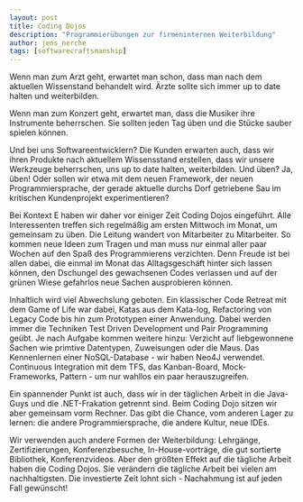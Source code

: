 ```yaml
---
layout: post
title: Coding Dojos
description: "Programmierübungen zur firmeninternen Weiterbildung"
author: jens_nerche
tags: [softwarecraftsmanship]
---
```


Wenn man zum Arzt geht, erwartet man schon, dass man nach dem aktuellen Wissenstand behandelt wird. Ärzte sollte sich immer up to date halten und weiterbilden.

Wenn man zum Konzert geht, erwartet man, dass die Musiker ihre Instrumente beherrschen. Sie sollten jeden Tag üben und die Stücke sauber spielen können.

Und bei uns Softwareentwicklern? Die Kunden erwarten auch, dass wir ihren Produkte nach aktuellem Wissensstand erstellen, dass wir unsere Werkzeuge beherrschen, uns up to date halten, weiterbilden. Und üben? Ja, üben! Oder sollen wir etwa mit dem neuen Framework, der neuen Programmiersprache, der gerade aktuelle durchs Dorf getriebene Sau im kritischen Kundenprojekt experimentieren?

Bei Kontext E haben wir daher vor einiger Zeit Coding Dojos eingeführt. Alle Interessenten treffen sich regelmäßig am ersten Mittwoch im Monat, um gemeinsam zu üben. Die Leitung wandert von Mitarbeiter zu Mitarbeiter. So kommen neue Ideen zum Tragen und man muss nur einmal aller paar Wochen auf den Spaß des Programmierens verzichten. Denn Freude ist bei allen dabei, die einmal im Monat das Alltagsgeschäft hinter sich lassen können, den Dschungel des gewachsenen Codes verlassen und auf der grünen Wiese gefahrlos neue Sachen ausprobieren können.

Inhaltlich wird viel Abwechslung geboten. Ein klassischer Code Retreat mit dem Game of Life war dabei, Katas aus dem Kata-log, Refactoring von Legacy Code bis hin zum Prototypen einer Anwendung. Dabei werden immer die Techniken Test Driven Development und Pair Programming geübt. Je nach Aufgabe kommen weitere hinzu: Verzicht auf liebgewonnene Sachen wie primtive Datentypen, Zuweisungen oder die Maus. Das Kennenlernen einer NoSQL-Database - wir haben Neo4J verwendet. Continuous Integration mit dem TFS, das Kanban-Board, Mock-Frameworks, Pattern - um nur wahllos ein paar herauszugreifen.

Ein spannender Punkt ist auch, dass wir in der täglichen Arbeit in die Java-Guys und die .NET-Frakation getrennt sind. Beim Coding Dojo sitzen wir aber gemeinsam vorm Rechner. Das gibt die Chance, vom anderen Lager zu lernen: die andere Programmiersprache, die andere Kultur, neue IDEs.

Wir verwenden auch andere Formen der Weiterbildung: Lehrgänge, Zertifizierungen, Konferenzbesuche, In-House-vorträge, die gut sortierte Bibliothek, Konferenzvideos. Aber den größten Effekt auf die tägliche Arbeit haben die Coding Dojos. Sie verändern die tägliche Arbeit bei vielen am nachhaltigsten. Die investierte Zeit lohnt sich - Nachahmung ist auf jeden Fall gewünscht!

